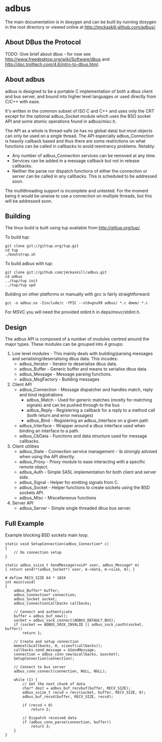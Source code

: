 
adbus
=====

The main documentation is in doxygen and can be built by running doxygen in
the root directory or viewed online at <http://jmckaskill.github.com/adbus/>.

About DBus the Protocol
-----------------------

TODO: Give brief about dbus - for now see
<http://www.freedesktop.org/wiki/Software/dbus> and
<http://doc.trolltech.com/4.6/intro-to-dbus.html>.

About adbus
-----------

adbus is designed to be a portable C implementation of both a dbus client
and bus server, and bound into higher level languages or used directly
from C/C++ with ease.

It's written in the common subset of ISO C and C++ and uses only the CRT
except for the optional adbus_Socket module which uses the BSD socket API
and some atomic operations found in adbus/misc.h.

The API as a whole is thread-safe (ie has no global data) but most objects
can only be used on a single thread. The API especially adbus_Connection
is heavily callback based and thus there are some restrictions on what
functions can be called in callbacks to avoid reentrancy problems.
Notably:

- Any number of adbus_Connection services can be removed at any time.
- Services can be added in a message callback but not in release
callbacks.
- Neither the parse nor dispatch functions of either the connection or
server can be called in any callbacks. This is scheduled to be addressed
soon.

The multithreading support is incomplete and untested. For the moment
being it would be unwise to use a connection on multiple threads, but this
will be addressed soon.





Building
--------

The linux build is built using tup available from <http://gittup.org/tup/>.

To build tup:

    git clone git://gittup.org/tup.git
    cd tup
    ./bootstrap.sh

To build adbus with tup:

    git clone git://github.com/jmckaskill/adbus.git
    cd adbus
    ../tup/tup init
    ../tup/tup upd

Building on other platforms or manually with gcc is fairly
straightforward:

    gcc -o adbus.so -Iinclude/c -fPIC --std=gnu99 adbus/ *.c dmem/ *.c

For MSVC you will need the provided stdint.h in deps/msvc/stdint.h.




Design
------

The adbus API is composed of a number of modules centred around the major
types. These modules can be grouped into 4 groups:

1. Low level modules - This mainly deals with building/parsing messages
and serialising/deserialising dbus data. This incudes:
    - adbus_Iterator - Iterator to deserialise dbus data.
    - adbus_Buffer - Generic buffer and means to serialise dbus data.
    - adbus_Message - Message parsing functions.
    - adbus_MsgFactory - Building messages
2. Client API
    - adbus_Connection - Message dispatcher and handles match, reply and
    bind registrations
        - adbus_Match - Used for generic matches (mostly for
        matching signals) and can be pushed through to the bus
        - adbus_Reply - Registering a callback for a reply to a
        method call (both return and error messages)
        - adbus_Bind - Registering an adbus_Interface on a given
        path 
    - adbus_Interface - Wrapper around a dbus interface used when binding
    an interface to a path.
    - adbus_CbData - Functions and data structure used for message
    callbacks.
3. Client utilities
    - adbus_State - Connection service management - \b strongly advised
    when using the API directly.
    - adbus_Proxy - Proxy module to ease interacting with a specific
    remote object.
    - adbus_Auth - Simple SASL implementation for both client and server
    side.
    - adbus_Signal - Helper for emitting signals from C.
    - adbus_Socket - Helper functions to create sockets using the BSD
    sockets API.
    - adbus_Misc - Miscellaneous functions
4. Server API
    - adbus_Server - Simple single threaded dbus bus server.



Full Example
------------

Example blocking BSD sockets main loop.

    static void SetupConnection(adbus_Connection* c)
    {
        // Do connection setup
    }

    static adbus_ssize_t SendMessage(void* user, adbus_Message* m)
    { return send(*(adbus_Socket*) user, m->data, m->size, 0); }

    # define RECV_SIZE 64 * 1024
    int main(void)
    {
        adbus_Buffer* buffer;
        adbus_Connection* connection;
        adbus_Socket socket;
        adbus_ConnectionCallbacks callbacks;

        // Connect and authenticate
        buffer = adbus_buf_new();
        socket = adbus_sock_connect(ADBUS_DEFAULT_BUS);
        if (socket == ADBUS_SOCK_INVALID || adbus_sock_cauth(socket, buffer))
            return 1;

        // Create and setup connection
        memset(&callbacks, 0, sizeof(callbacks));
        callbacks.send_message = &SendMessage;
        connection = adbus_conn_new(&callbacks, &socket);
        SetupConnection(connection);

        // Connect to bus server
        adbus_conn_connect(connection, NULL, NULL);

        while (1) {
            // Get the next chunk of data
            char* dest = adbus_buf_recvbuf(buffer, RECV_SIZE);
            adbus_ssize_t recvd = recv(socket, buffer, RECV_SIZE, 0);
            adbus_buf_recvd(buffer, RECV_SIZE, recvd);

            if (recvd < 0)
                return 2;

            // Dispatch received data
            if (adbus_conn_parse(connection, buffer))
                return 3;
        }
    }




